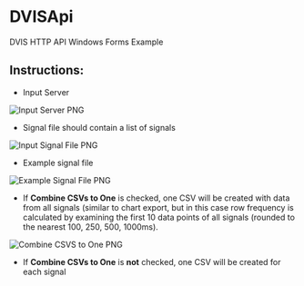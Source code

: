 # DVISApi
 DVIS HTTP API Windows Forms Example
 
 ## Instructions:
 * Input Server
 
 ![Input Server PNG](https://github.com/SheaCodes/DVISApi/blob/master/readme%20input%20server.png?raw=true)
 
 * Signal file should contain a list of signals
 
 ![Input Signal File PNG](https://github.com/SheaCodes/DVISApi/blob/master/readme%20signal%20file.png?raw=true)
 
 * Example signal file
 
 ![Example Signal File PNG](https://github.com/SheaCodes/DVISApi/blob/master/readme%20signal%20file%20example.PNG?raw=true)
 
 * If **Combine CSVs to One** is checked, one CSV will be created with data from all signals (similar to chart export, but in this case row frequency is calculated by examining the first 10 data points of all signals (rounded to the nearest 100, 250, 500, 1000ms).
 
 ![Combine CSVS to One PNG](https://github.com/SheaCodes/DVISApi/blob/master/readme%20combine%20csvs%20to%20one.png?raw=true)
 
 * If **Combine CSVs to One** is **not** checked, one CSV will be created for each signal
